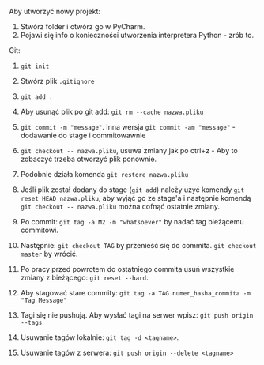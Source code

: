 Aby utworzyć nowy projekt:

1. Stwórz folder i otwórz go w PyCharm.
2. Pojawi się info o konieczności utworzenia interpretera Python - zrób to.

Git:

1. `git init`
2. Stwórz plik `.gitignore`
3. `git add .`
4. Aby usunąć plik po git add: `git rm --cache nazwa.pliku`
5. `git commit -m "message"`. Inna wersja `git commit -am "message"` - dodawanie do stage i commitowawnie
6. `git checkout -- nazwa.pliku`, usuwa zmiany jak po ctrl+z - Aby to zobaczyć trzeba otworzyć plik ponownie.
7. Podobnie działa komenda `git restore nazwa.pliku`
8. Jeśli plik został dodany do stage (`git add`) należy użyć komendy `git reset HEAD nazwa.pliku`, aby wyjąć go ze
   stage'a
   i następnie
   komendą `git checkout -- nazwa.pliku` można cofnąć ostatnie zmiany.

9. Po commit: `git tag -a M2 -m "whatsoever"` by nadać tag bieżącemu commitowi.
10. Następnie: `git checkout TAG` by przenieść się do commita. `git checkout master` by wrócić.
11. Po pracy przed powrotem do ostatniego commita usuń wszystkie zmiany z bieżącego: `git reset --hard`.
12. Aby stagować stare commity: `git tag -a TAG numer_hasha_commita -m "Tag Message"`
13. Tagi się nie pushują. Aby wysłać tagi na serwer wpisz: `git push origin --tags`
14. Usuwanie tagów lokalnie: `git tag -d <tagname>`.
15. Usuwanie tagów z serwera: `git push origin --delete <tagname>`
